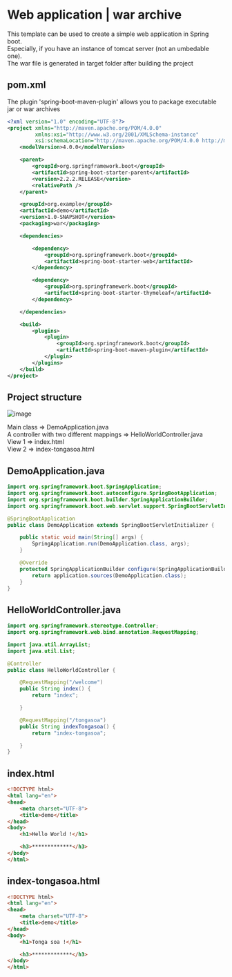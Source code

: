 # Web application | war archive #
This template can be used to create a simple web application in Spring boot.<br/>
Especially, if you have an instance of tomcat server (not an umbedable one).<br/>
The war file is generated in target folder after building the project

## pom.xml
The plugin 'spring-boot-maven-plugin' allows you to package executable jar or war archives
```xml
<?xml version="1.0" encoding="UTF-8"?>
<project xmlns="http://maven.apache.org/POM/4.0.0"
         xmlns:xsi="http://www.w3.org/2001/XMLSchema-instance"
         xsi:schemaLocation="http://maven.apache.org/POM/4.0.0 http://maven.apache.org/xsd/maven-4.0.0.xsd">
    <modelVersion>4.0.0</modelVersion>

    <parent>
        <groupId>org.springframework.boot</groupId>
        <artifactId>spring-boot-starter-parent</artifactId>
        <version>2.2.2.RELEASE</version>
        <relativePath />
    </parent>

    <groupId>org.example</groupId>
    <artifactId>demo</artifactId>
    <version>1.0-SNAPSHOT</version>
    <packaging>war</packaging>

    <dependencies>

        <dependency>
            <groupId>org.springframework.boot</groupId>
            <artifactId>spring-boot-starter-web</artifactId>
        </dependency>

        <dependency>
            <groupId>org.springframework.boot</groupId>
            <artifactId>spring-boot-starter-thymeleaf</artifactId>
        </dependency>

    </dependencies>

    <build>
        <plugins>
            <plugin>
                <groupId>org.springframework.boot</groupId>
                <artifactId>spring-boot-maven-plugin</artifactId>
            </plugin>
        </plugins>
    </build>
</project>
```

## Project structure
![image](https://user-images.githubusercontent.com/21175250/105104764-37fe7180-5ab3-11eb-801f-4422da6c741e.png)

Main class                                   => DemoApplication.java<br/>
A controller with two different mappings     => HelloWorldController.java<br/>
View 1                                       => index.html<br/>
View 2                                       => index-tongasoa.html<br/>

## DemoApplication.java
```java
import org.springframework.boot.SpringApplication;
import org.springframework.boot.autoconfigure.SpringBootApplication;
import org.springframework.boot.builder.SpringApplicationBuilder;
import org.springframework.boot.web.servlet.support.SpringBootServletInitializer;

@SpringBootApplication
public class DemoApplication extends SpringBootServletInitializer {

    public static void main(String[] args) {
        SpringApplication.run(DemoApplication.class, args);
    }

    @Override
    protected SpringApplicationBuilder configure(SpringApplicationBuilder application) {
        return application.sources(DemoApplication.class);
    }
}
```

## HelloWorldController.java
```java
import org.springframework.stereotype.Controller;
import org.springframework.web.bind.annotation.RequestMapping;

import java.util.ArrayList;
import java.util.List;

@Controller
public class HelloWorldController {

    @RequestMapping("/welcome")
    public String index() {
        return "index";

    }

    @RequestMapping("/tongasoa")
    public String indexTongasoa() {
        return "index-tongasoa";

    }
}
```

## index.html
```html
<!DOCTYPE html>
<html lang="en">
<head>
    <meta charset="UTF-8">
    <title>demo</title>
</head>
<body>
    <h1>Hello World !</h1>

    <h3>*************</h3>
</body>
</html>
```

## index-tongasoa.html
```html
<!DOCTYPE html>
<html lang="en">
<head>
    <meta charset="UTF-8">
    <title>demo</title>
</head>
<body>
    <h1>Tonga soa !</h1>

    <h3>*************</h3>
</body>
</html>
```
